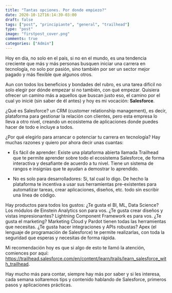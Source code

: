 ```yaml
---
title: "Tantas opciones. Por donde empiezo?"
date: 2020-10-12T16:14:39-03:00
draft: false
tags: ["post", "principiante", "general", "trailhead"]
type: "post"
image: "firstpost_cover.png"
comments: true
categories: ["Admin"]
---
```


Hoy en día, no solo en el país, si no en el mundo, es una tendencia creciente que más y más personas busquen iniciar una carrera en tecnología, no solo por pasión, sino también por ser un sector mejor pagado y más flexible que algunos otros.

Aun con todos los beneficios y bondades del rubro, es una tarea difícil no solo elegir por dónde empezar si no también, con qué empezar. Quisiera ofrecer un camino más a aquellos que buscan justo eso, el camino por el cual yo inicié (sin saber de él antes) y hoy es mi vocación: **Salesforce**.

¿Qué es Salesforce? un CRM (customer relationship management), es decir, plataforma para gestionar la relación con clientes, pero esta empresa lo lleva a otro nivel, creando un ecosistema de aplicaciones donde puedes hacer de todo e incluye a todos.

¿Por qué elegirlo para arrancar o potenciar tu carrera en tecnología? Hay muchas razones y quiero por ahora decir unas cuantas:

- Es fácil de aprender: Existe una plataforma abierta llamada Trailhead que te permite aprender sobre todo el ecosistema Salesforce, de forma interactiva y desafiante de acuerdo a tu nivel. Tiene un sistema de rangos e insignias que te ayudan a demostrar lo aprendido.

- No es solo para desarrolladores: Si, tal cual lo digo. De hecho la plataforma te incentiva a usar sus herramientas pre-existentes para automatizar tareas, crear aplicaciones, diseños, etc. todo sin escribir una línea de código.

Hay productos para todos los gustos: ¿Te gusta el BI, ML, Data Science? Los módulos de Einstein Analytics son para vos. ¿Te gusta crear diseños y vistas impresionantes? Lightning Component Framework es para vos. ¿Te gusta el marketing? Marketing Cloud y Pardot tienen todas las herramientas que necesitas. ¿Te gusta hacer integraciones y APIs robustas? Apex (el lenguaje de programación de Salesforce) te permite realizarlas, con toda la seguridad que esperas y necesitas de forma rápida.

Mi recomendación hoy es que si algo de esto te llamó la atención, comiences por aquí: <https://trailhead.salesforce.com/en/content/learn/trails/learn_salesforce_with_trailhead>.

Hay mucho más para contar, siempre hay más por saber y si les interesa, cada semana soltaremos tips y contenido hablando de Salesforce, primeros pasos y aplicaciones prácticas.
